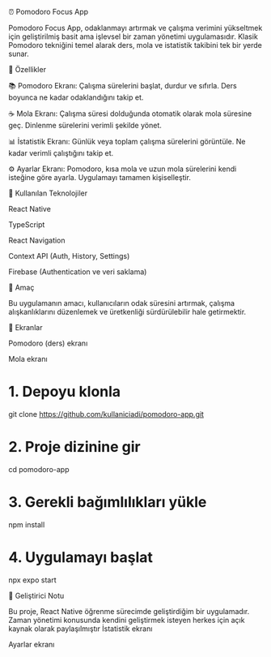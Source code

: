 ⏰ Pomodoro Focus App

Pomodoro Focus App, odaklanmayı artırmak ve çalışma verimini yükseltmek için geliştirilmiş basit ama işlevsel bir zaman yönetimi uygulamasıdır.
Klasik Pomodoro tekniğini temel alarak ders, mola ve istatistik takibini tek bir yerde sunar.

🚀 Özellikler

📚 Pomodoro Ekranı:
Çalışma sürelerini başlat, durdur ve sıfırla. Ders boyunca ne kadar odaklandığını takip et.

☕ Mola Ekranı:
Çalışma süresi dolduğunda otomatik olarak mola süresine geç. Dinlenme sürelerini verimli şekilde yönet.

📊 İstatistik Ekranı:
Günlük veya toplam çalışma sürelerini görüntüle. Ne kadar verimli çalıştığını takip et.

⚙️ Ayarlar Ekranı:
Pomodoro, kısa mola ve uzun mola sürelerini kendi isteğine göre ayarla. Uygulamayı tamamen kişiselleştir.

🧩 Kullanılan Teknolojiler

React Native

TypeScript

React Navigation

Context API (Auth, History, Settings)

Firebase (Authentication ve veri saklama)

🎯 Amaç

Bu uygulamanın amacı, kullanıcıların odak süresini artırmak, çalışma alışkanlıklarını düzenlemek ve üretkenliği sürdürülebilir hale getirmektir.

📱 Ekranlar

Pomodoro (ders) ekranı

Mola ekranı

# 1. Depoyu klonla
git clone https://github.com/kullaniciadi/pomodoro-app.git

# 2. Proje dizinine gir
cd pomodoro-app

# 3. Gerekli bağımlılıkları yükle
npm install

# 4. Uygulamayı başlat
npx expo start

🧠 Geliştirici Notu

Bu proje, React Native öğrenme sürecimde geliştirdiğim bir uygulamadır.
Zaman yönetimi konusunda kendini geliştirmek isteyen herkes için açık kaynak olarak paylaşılmıştır
İstatistik ekranı

Ayarlar ekranı
